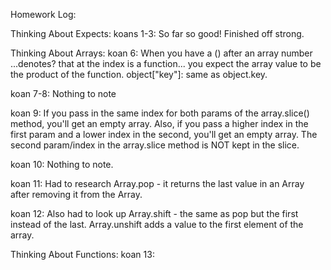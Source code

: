 Homework Log:

Thinking About Expects:
koans 1-3: So far so good!
Finished off strong.

Thinking About Arrays:
koan 6: When you have a () after an array number ...denotes? that at the index is a function... you expect the array value to be the product of the function.
object["key"]: same as object.key.

koan 7-8: Nothing to note

koan 9: If you pass in the same index for both params of the array.slice() method, you'll get an empty array. Also, if you pass a higher index in the first param and a lower index in the second, you'll get an empty array. The second param/index in the array.slice method is NOT kept in the slice.

koan 10: Nothing to note.

koan 11: Had to research Array.pop - it returns the last value in an Array after removing it from the Array.

koan 12: Also had to look up Array.shift - the same as pop but the first instead of the last. Array.unshift adds a value to the first element of the array.

Thinking About Functions:
koan 13:
